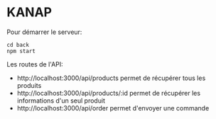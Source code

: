 # KANAP

Pour démarrer le serveur:

```
cd back
npm start
```

Les routes de l'API:
- http://localhost:3000/api/products permet de récupérer tous les produits
- http://localhost:3000/api/products/:id permet de récupérer les informations d'un seul produit
- http://localhost:3000/api/order permet d'envoyer une commande
